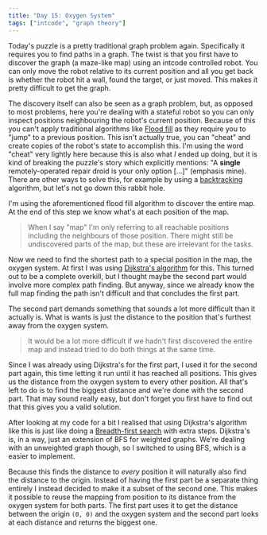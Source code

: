 ```yaml
---
title: "Day 15: Oxygen System"
tags: ["intcode", "graph theory"]
---
```


Today's puzzle is a pretty traditional graph problem again. Specifically it requires you to find paths in a graph. The twist is that you first have to discover the graph (a maze-like map) using an intcode controlled robot. You can only move the robot relative to its current position and all you get back is whether the robot hit a wall, found the target, or just moved. This makes it pretty difficult to get the graph.

The discovery itself can also be seen as a graph problem, but, as opposed to most problems, here you're dealing with a stateful robot so you can only inspect positions neighbouring the robot's  current position.
Because of this you can't apply traditional algorithms like [Flood fill](https://en.wikipedia.org/wiki/Flood_fill) as they require you to "jump" to a previous position.
This isn't actually true, you can "cheat" and create copies of the robot's state to accomplish this. I'm using the word "cheat" very lightly here because this is also what *I* ended up doing, but it is kind of breaking the puzzle's story which explicitly mentions: "A **single** remotely-operated repair droid is your only option [...]" (emphasis mine).
There are other ways to solve this, for example by using a [backtracking](https://en.wikipedia.org/wiki/Backtracking) algorithm, but let's not go down this rabbit hole.

I'm using the aforementioned flood fill algorithm to discover the entire map. At the end of this step we know what's at each position of the map.

> When I say "map" I'm only referring to all reachable positions including the neighbours of those position. There might still be undiscovered parts of the map, but these are irrelevant for the tasks.

Now we need to find the shortest path to a special position in the map, the oxygen system.
At first I was using [Dijkstra's algorithm](https://en.wikipedia.org/wiki/Dijkstra%27s_algorithm) for this. This turned out to be a complete overkill, but I thought maybe the second part would involve more complex path finding. But anyway, since we already know the full map finding the path isn't difficult and that concludes the first part.

The second part demands something that sounds a lot more difficult than it actually is. What is wants is just the distance to the position that's furthest away from the oxygen system.

> It would be a lot more difficult if we hadn't first discovered the entire map and instead tried to do both things at the same time.

Since I was already using Dijkstra's for the first part, I used it for the second part again, this time letting it run until it has reached all positions.
This gives us the distance from the oxygen system to every other position.
All that's left to do is to find the biggest distance and we're done with the second part.
That may sound really easy, but don't forget you first have to find out that this gives you a valid solution.

After looking at my code for a bit I realised that using Dijkstra's algorithm like this is just like doing a [Breadth-first search](https://en.wikipedia.org/wiki/Breadth-first_search) with extra steps.
Dijkstra's is, in a way, just an extension of BFS for weighted graphs.
We're dealing with an unweighted graph though, so I switched to using BFS, which is a easier to implement.

Because this finds the distance to *every* position it will naturally also find the distance to the origin. Instead of having the first part be a separate thing entirely I instead decided to make it a subset of the second one. This makes it possible to reuse the mapping from position to its distance from the oxygen system for both parts.
The first part uses it to get the distance between the origin `(0, 0)` and the oxygen system and the second part looks at each distance and returns the biggest one.
